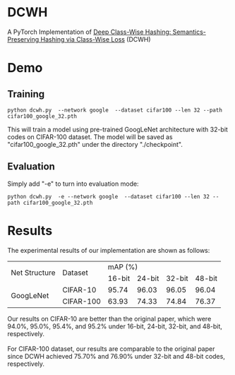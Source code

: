 # DCWH
A PyTorch Implementation of [Deep Class-Wise Hashing: Semantics-Preserving Hashing via Class-Wise Loss](https://ieeexplore.ieee.org/document/8759067) (DCWH)
# Demo
## Training
 ```
python dcwh.py  --network google  --dataset cifar100 --len 32 --path cifar100_google_32.pth
```
This will train a model using pre-trained GoogLeNet architecture with 32-bit codes on CIFAR-100 dataset. The model will be saved as "cifar100_google_32.pth" under the directory "./checkpoint".

## Evaluation

Simply add "-e" to turn into evaluation mode:

 ```
python dcwh.py  -e --network google  --dataset cifar100 --len 32 --path cifar100_google_32.pth
```

# Results

The experimental results of our implementation are shown as follows:
<table>
	<tbody>
		<tr>
			<td rowspan="2">Net Structure</td>
			<td rowspan="2">Dataset</td>
			<td colspan="4">mAP (%)</td>
		</tr>
		<tr>
			<td>16-bit</td>
			<td>24-bit</td>
			<td>32-bit</td>
			<td>48-bit</td>
		</tr>
		<tr>
			<td rowspan="2">GoogLeNet</td>
			<td>CIFAR-10</td>
			<td>95.74</td>
			<td>96.03</td>
			<td>96.05</td>
			<td>96.04</td>
		</tr>
		<tr>
			<td>CIFAR-100</td>
			<td>63.93</td>
			<td>74.33</td>
			<td>74.84</td>
			<td>76.37</td>
		</tr>
	</tbody>
</table>
Our results on CIFAR-10 are better than the original paper, which were 94.0%, 95.0%, 95.4%, and 95.2% under 16-bit, 24-bit, 32-bit, and 48-bit, respectively. 
<br/><br/>
For CIFAR-100 dataset, our results are comparable to the original paper since DCWH achieved 75.70% and 76.90% under 32-bit and 48-bit codes, respectively.
 

